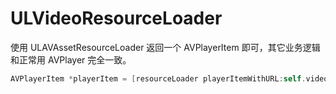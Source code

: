 # ULVideoResourceLoader

使用 ULAVAssetResourceLoader 返回一个 AVPlayerItem 即可，其它业务逻辑和正常用 AVPlayer 完全一致。

```Objective-C ULAVAssetResourceLoader *resourceLoader = [[ULAVAssetResourceLoader alloc]init];  \n
AVPlayerItem *playerItem = [resourceLoader playerItemWithURL:self.videoUrl];
```
